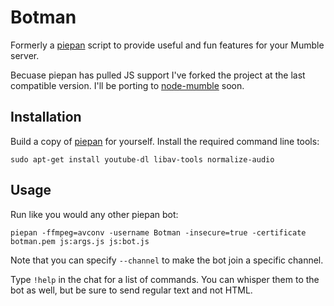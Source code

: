 Botman
=======

Formerly a [piepan](https://github.com/mathom/piepan) script to provide useful and fun features for your Mumble server.

Becuase piepan has pulled JS support I've forked the project at the last compatible version. I'll be porting to [node-mumble](https://github.com/Rantanen/node-mumble) soon.

Installation
------------

Build a copy of [piepan](https://github.com/layeh/piepan) for yourself.
Install the required command line tools:

```sudo apt-get install youtube-dl libav-tools normalize-audio```

Usage
-----

Run like you would any other piepan bot:

```piepan -ffmpeg=avconv -username Botman -insecure=true -certificate botman.pem js:args.js js:bot.js```

Note that you can specify `--channel` to make the bot join a specific channel.

Type `!help` in the chat for a list of commands. You can whisper them to the bot as well,
but be sure to send regular text and not HTML.


